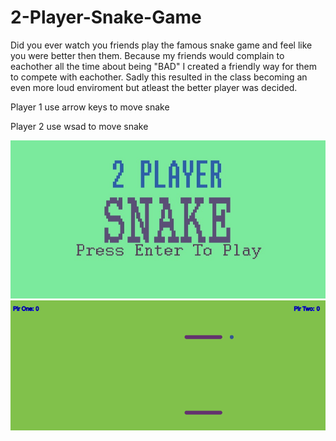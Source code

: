 # 2-Player-Snake-Game
Did you ever watch you friends play the famous snake game and feel like you were better then them. 
Because my friends would complain to eachother all the time about being "BAD" I created a friendly way for them to compete with eachother.
Sadly this resulted in the class becoming an even more loud enviroment but atleast the better player was decided.

Player 1
use arrow keys to move snake

Player 2
use wsad to move snake


![Title screen](https://raw.githubusercontent.com/derekburnz/2-Player-Snake-Game/main/SC1.png)
![Play screen](https://raw.githubusercontent.com/derekburnz/2-Player-Snake-Game/main/SC2.png)

